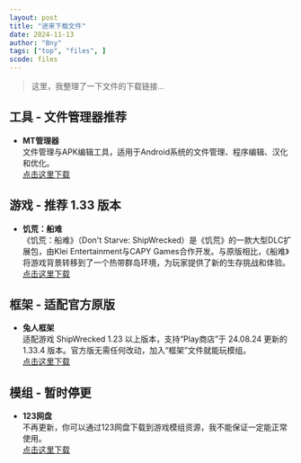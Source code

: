 ```yaml
---
layout: post
title: "进来下载文件"
date: 2024-11-13
author: "Bny"
tags: ["top", "files", ]
scode: files
---
```


> 这里，我整理了一下文件的下载链接...



## 工具 - 文件管理器推荐

- **MT管理器**  
  文件管理与APK编辑工具，适用于Android系统的文件管理、程序编辑、汉化和优化。  
  [点击这里下载](http://d.mt2.cn/)


## 游戏 - 推荐 1.33 版本

- **饥荒：船难**  
  《饥荒：船难》（Don't Starve: ShipWrecked）是《饥荒》的一款大型DLC扩展包，由Klei Entertainment与CAPY Games合作开发。与原版相比，《船难》将游戏背景转移到了一个热带群岛环境，为玩家提供了新的生存挑战和体验。  
  [点击这里下载](https://www.123pan.com/s/IC8lVv-XXNAv)


## 框架 - 适配官方原版

- **兔人框架**  
  适配游戏 ShipWrecked 1.23 以上版本，支持“Play商店”于 24.08.24 更新的 1.33.4 版本。官方版无需任何改动，加入“框架”文件就能玩模组。  
  [点击这里下载](https://www.123pan.com/s/IC8lVv-nXNAv)



## 模组 - 暂时停更

- **123网盘**  
  不再更新，你可以通过123网盘下载到游戏模组资源，我不能保证一定能正常使用。  
  [点击这里下载](https://www.123pan.com/s/IC8lVv-MlNAv)
